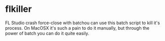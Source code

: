 # flkiller
FL Studio crash force-close with batchou can use this batch script to kill it's process. On MacOSX it's such a pain to do it manually, but through the power of batch you can do it quite easily.
